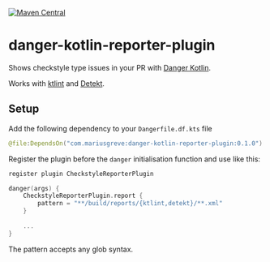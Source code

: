 [![Maven Central](https://img.shields.io/maven-central/v/com.mariusgreve/danger-kotlin-reporter-plugin.svg?label=Maven%20Central)](https://search.maven.org/search?q=g:%22com.mariusgreve%22%20AND%20a:%22danger-kotlin-reporter-plugin%22)
# danger-kotlin-reporter-plugin

Shows checkstyle type issues in your PR with [Danger Kotlin].

Works with [ktlint] and [Detekt].

## Setup

Add the following dependency to your `Dangerfile.df.kts` file
```kotlin
@file:DependsOn("com.mariusgreve:danger-kotlin-reporter-plugin:0.1.0")
```
Register the plugin before the `danger` initialisation function and use like this:
```kotlin
register plugin CheckstyleReporterPlugin

danger(args) {
    CheckstyleReporterPlugin.report {
        pattern = "**/build/reports/{ktlint,detekt}/**.xml"
    }
    
    ...
}
```
The pattern accepts any glob syntax.

[Danger Kotlin]:https://github.com/danger/kotlin
[ktlint]:https://github.com/pinterest/ktlint
[Detekt]:https://github.com/detekt/detekt
